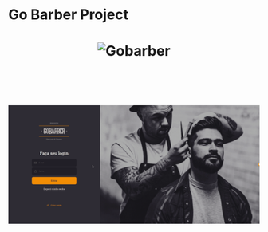 # Go Barber Project

<h1 align="center">
    <img alt="Gobarber" src="go-barber-home.svg" />
</h1>

<br><br>

<h1 align="center">
  <img 
    alt="modal" 
    src="https://github.com/eugenioarantes/GoBarber-ReactProject/blob/master/src/assets/login-gobarber.gif" 
  />
</h1>

